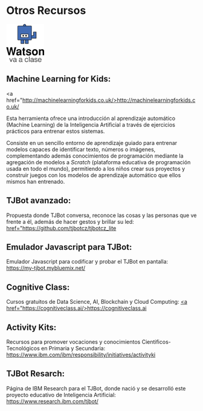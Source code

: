 # Otros Recursos


<img id="img1" src="files/img/tj.png" width="100" height="100"><br> 

## Machine Learning for Kids: 
<a href="http://machinelearningforkids.co.uk/>http://machinelearningforkids.co.uk/</a>

Esta herramienta ofrece una introducción al aprendizaje automático (Machine Learning) de la Inteligencia Artificial a través de ejercicios prácticos para entrenar estos sistemas. 

Consiste en un sencillo entorno de aprendizaje guiado para entrenar modelos capaces de identificar texto, números o imágenes, complementando además conocimientos de programación mediante la agregación de modelos a *Scratch* (plataforma educativa de programación usada en todo el mundo), permitiendo a los niños crear sus proyectos y construir juegos con los modelos de aprendizaje automático que ellos mismos han entrenado.



## TJBot avanzado: 

Propuesta donde TJBot conversa, reconoce las cosas y las personas que ve frente a él, además de hacer gestos y brillar su led: <a href="https://github.com/tjbotcz/tjbotcz_lite">href="https://github.com/tjbotcz/tjbotcz_lite</a>
 
## Emulador Javascript para TJBot: 

Emulador Javascript para codificar y probar el TJBot en pantalla: <a href="https://my-tjbot.mybluemix.net">
https://my-tjbot.mybluemix.net/ </a>

## Cognitive Class: 

Cursos gratuitos de Data Science, AI, Blockchain y Cloud Computing: <a href="https://cognitiveclass.ai/">
<a href="https://cognitiveclass.ai/>https://cognitiveclass.ai</a>

## Activity Kits:

Recursos para promover vocaciones y conocimientos Cientificos-Tecnológicos en Primaria y Secundaria: <a href="https://www.ibm.com/ibm/responsibility/initiatives/activityki">https://www.ibm.com/ibm/responsibility/initiatives/activityki</a>

## TJBot Resarch:

Página de IBM Research para el TJBot, donde nació y se desarrolló este proyecto educativo de Inteligencia Artificial: <a href="https://www.research.ibm.com/tjbot/"> https://www.research.ibm.com/tjbot/</a>






